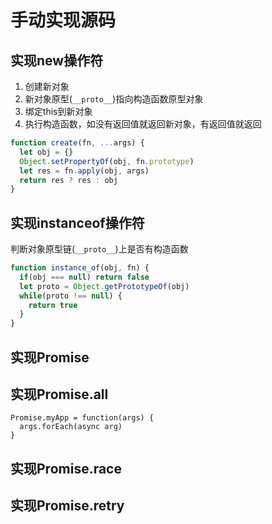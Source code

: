 # 手动实现源码

## 实现new操作符
1. 创建新对象
2. 新对象原型(`__proto__`)指向构造函数原型对象
3. 绑定this到新对象
4. 执行构造函数，如没有返回值就返回新对象，有返回值就返回
```js
function create(fn, ...args) {
  let obj = {}
  Object.setPropertyOf(obj, fn.prototype)
  let res = fn.apply(obj, args)
  return res ? res : obj
}
```

## 实现instanceof操作符
判断对象原型链(`__proto__`)上是否有构造函数
```js
function instance_of(obj, fn) {
  if(obj === null) return false
  let proto = Object.getPrototypeOf(obj)
  while(proto !== null) {
    return true
  }
}
```

## 实现Promise

## 实现Promise.all
```
Promise.myApp = function(args) {
  args.forEach(async arg)
}
```

## 实现Promise.race

## 实现Promise.retry
